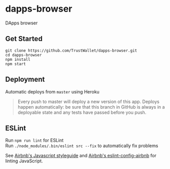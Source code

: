# dapps-browser
DApps browser

## Get Started
```
git clone https://github.com/TrustWallet/dapps-browser.git
cd dapps-browser
npm install
npm start
```

## Deployment
Automatic deploys from `master` using Heroku
> Every push to master will deploy a new version of this app. Deploys happen automatically: be sure that this branch in GitHub is always in a deployable state and any tests have passed before you push.

## ESLint
Run `npm run lint` for ESLint<br/>
Run `./node_modules/.bin/eslint src --fix` to automatically fix problems

See [Airbnb's Javascript styleguide](https://github.com/airbnb/javascript) and [Airbnb's eslint-config-airbnb](https://github.com/airbnb/javascript/tree/master/packages/eslint-config-airbnb) for linting JavaScript.
